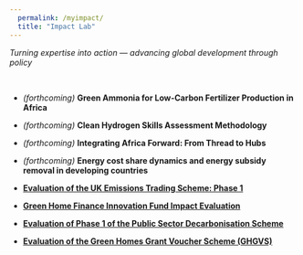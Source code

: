 ```yaml
---
  permalink: /myimpact/
  title: "Impact Lab"
---
```


*Turning expertise into action — advancing global development through policy*

<br>


*  _(forthcoming)_  **Green Ammonia for Low-Carbon Fertilizer Production in Africa**

*  _(forthcoming)_  **Clean Hydrogen Skills Assessment Methodology**

*  _(forthcoming)_ **Integrating Africa Forward: From Thread to Hubs**

*  _(forthcoming)_ **Energy cost share dynamics and energy subsidy removal in developing countries**


* [**Evaluation of the UK Emissions Trading Scheme: Phase 1**](https://www.gov.uk/government/publications/evaluation-of-the-uk-emissions-trading-scheme-phase-1)

* [**Green Home Finance Innovation Fund Impact Evaluation**](https://assets.publishing.service.gov.uk/media/68404b3d8dd459f8c947b40e/green-home-finance-innovation-fund-impact-report.pdf)

* [**Evaluation of Phase 1 of the Public Sector Decarbonisation Scheme**](https://assets.publishing.service.gov.uk/media/67d15d7ba6d78876a3fb09fa/psds-phase-1-impact-evaluation.pdf)


* [**Evaluation of the Green Homes Grant Voucher Scheme (GHGVS)**](https://assets.publishing.service.gov.uk/media/65427a221f1a600010360c16/ghgv-phase-3-final-outcome-evaluation-report.pdf)
